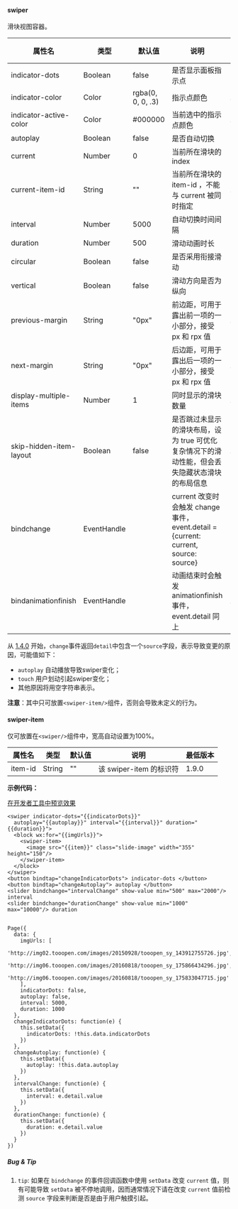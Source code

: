 <!-- https://developers.weixin.qq.com/miniprogram/dev/component/swiper.html -->

#### swiper

滑块视图容器。

  属性名                    |  类型          |  默认值              |  说明                                                                         | 最低版本 
----------------------------|----------------|----------------------|-------------------------------------------------------------------------------|----------
  indicator-dots            |  Boolean       |  false               |  是否显示面板指示点                                                           |          
  indicator-color           |  Color         |  rgba(0, 0, 0, .3)   |  指示点颜色                                                                   |  1.1.0   
  indicator-active-color    |  Color         |  #000000             |  当前选中的指示点颜色                                                         |  1.1.0   
  autoplay                  |  Boolean       |  false               |  是否自动切换                                                                 |          
  current                   |  Number        |  0                   |  当前所在滑块的 index                                                         |          
  current-item-id           |  String        |  ""                  |  当前所在滑块的 item-id ，不能与 current 被同时指定                           |  1.9.0   
  interval                  |  Number        |  5000                |  自动切换时间间隔                                                             |          
  duration                  |  Number        |  500                 |  滑动动画时长                                                                 |          
  circular                  |  Boolean       |  false               |  是否采用衔接滑动                                                             |          
  vertical                  |  Boolean       |  false               |  滑动方向是否为纵向                                                           |          
  previous-margin           |  String        |  "0px"               |  前边距，可用于露出前一项的一小部分，接受 px 和 rpx 值                        |  1.9.0   
  next-margin               |  String        |  "0px"               |  后边距，可用于露出后一项的一小部分，接受 px 和 rpx 值                        |  1.9.0   
  display-multiple-items    |  Number        |  1                   |  同时显示的滑块数量                                                           |  1.9.0   
  skip-hidden-item-layout   |  Boolean       |  false               |是否跳过未显示的滑块布局，设为 true 可优化复杂情况下的滑动性能，但会丢失隐藏状态滑块的布局信息|  1.9.0   
  bindchange                |  EventHandle   |                      |current 改变时会触发 change 事件，event.detail = {current: current, source: source}|          
  bindanimationfinish       |  EventHandle   |                      |  动画结束时会触发 animationfinish 事件，event.detail 同上                     |  1.9.0   

从 [1.4.0](https://developers.weixin.qq.com/miniprogram/dev/framework/compatibility.html "基础库 1.4.0 开始支持，低版本需做兼容处理。") 开始，`change`事件返回`detail`中包含一个`source`字段，表示导致变更的原因，可能值如下：

*   `autoplay` 自动播放导致swiper变化；
*   `touch` 用户划动引起swiper变化；
*   其他原因将用空字符串表示。

**注意**：其中只可放置`<swiper-item/>`组件，否则会导致未定义的行为。

#### swiper-item

仅可放置在`<swiper/>`组件中，宽高自动设置为100%。

  属性名    |  类型     | 默认值 |  说明                 | 最低版本 
------------|-----------|--------|-----------------------|----------
  item-id   |  String   |  ""    |该 swiper-item 的标识符|  1.9.0   

**示例代码：**

[在开发者工具中预览效果](wechatide://minicode/SeizywmX6gY0 "在开发者工具中预览效果")

    <swiper indicator-dots="{{indicatorDots}}"
      autoplay="{{autoplay}}" interval="{{interval}}" duration="{{duration}}">
      <block wx:for="{{imgUrls}}">
        <swiper-item>
          <image src="{{item}}" class="slide-image" width="355" height="150"/>
        </swiper-item>
      </block>
    </swiper>
    <button bindtap="changeIndicatorDots"> indicator-dots </button>
    <button bindtap="changeAutoplay"> autoplay </button>
    <slider bindchange="intervalChange" show-value min="500" max="2000"/> interval
    <slider bindchange="durationChange" show-value min="1000" max="10000"/> duration
    

    Page({
      data: {
        imgUrls: [
          'http://img02.tooopen.com/images/20150928/tooopen_sy_143912755726.jpg',
          'http://img06.tooopen.com/images/20160818/tooopen_sy_175866434296.jpg',
          'http://img06.tooopen.com/images/20160818/tooopen_sy_175833047715.jpg'
        ],
        indicatorDots: false,
        autoplay: false,
        interval: 5000,
        duration: 1000
      },
      changeIndicatorDots: function(e) {
        this.setData({
          indicatorDots: !this.data.indicatorDots
        })
      },
      changeAutoplay: function(e) {
        this.setData({
          autoplay: !this.data.autoplay
        })
      },
      intervalChange: function(e) {
        this.setData({
          interval: e.detail.value
        })
      },
      durationChange: function(e) {
        this.setData({
          duration: e.detail.value
        })
      }
    })
    

##### Bug & Tip

1.  `tip`: 如果在 `bindchange` 的事件回调函数中使用 `setData` 改变 `current` 值，则有可能导致 `setData` 被不停地调用，因而通常情况下请在改变 `current` 值前检测 `source` 字段来判断是否是由于用户触摸引起。
